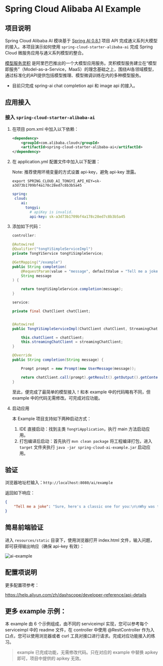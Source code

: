 # Spring Cloud Alibaba AI Example

## 项目说明

Spring Cloud Alibaba AI 模块基于 [Spring AI 0.8.1](https://docs.spring.io/spring-ai/reference/0.8-SNAPSHOT/index.html) 项目 API 完成通义系列大模型的接入。本项目演示如何使用 `spring-cloud-starter-alibaba-ai` 完成 Spring Cloud 微服务应用与通义系列模型的整合。

[模型服务灵积](https://help.aliyun.com/zh/dashscope/) 是阿里巴巴推出的一个大模型应用服务。灵积模型服务建立在“模型即服务”（Model-as-a-Service，MaaS）的理念基础之上，围绕AI各领域模型，通过标准化的API提供包括模型推理、模型微调训练在内的多种模型服务。

- 目前只完成 spring-ai chat completion api 和 image api 的接入。

## 应用接入

### 接入 `spring-cloud-starter-alibaba-ai`

1. 在项目 pom.xml 中加入以下依赖：

   ```xml
   <dependency>
       <groupId>com.alibaba.cloud</groupId>
       <artifactId>spring-cloud-starter-alibaba-ai</artifactId>
   </dependency>
   ```

2. 在 application.yml 配置文件中加入以下配置：

    Note: 推荐使用环境变量的方式设置 api-key，避免 api-key 泄露。

    ```shell
    export SPRING_CLOUD_AI_TONGYI_API_KEY=sk-a3d73b1709bf4a178c28ed7c8b3b5a45
    ```

   ```yaml
   spring:
    cloud:
       ai:
         tongyi:
           # apiKey is invalid.
           api-key: sk-a3d73b1709bf4a178c28ed7c8b3b5a45
   ```
   
3. 添加如下代码：

   ```java
   controller:
   
   @Autowired
   @Qualifier("tongYiSimpleServiceImpl")
   private TongYiService tongYiSimpleService;
   
   @GetMapping("/example")
   public String completion(
       @RequestParam(value = "message", defaultValue = "Tell me a joke")
       String message
   ) {
   
       return tongYiSimpleService.completion(message);
   }
   
   service:
   
   private final ChatClient chatClient;
   
   
   @Autowired
   public TongYiSimpleServiceImpl(ChatClient chatClient, StreamingChatClient streamingChatClient) {
   
       this.chatClient = chatClient;
       this.streamingChatClient = streamingChatClient;
   }
   
   @Override
   public String completion(String message) {
   
       Prompt prompt = new Prompt(new UserMessage(message));
   
       return chatClient.call(prompt).getResult().getOutput().getContent();
   }
   ```

   至此，便完成了最简单的模型接入！和本 example 中的代码略有不同，但 example 中的代码无需修改。可完成对应功能。

4. 启动应用

   本 Example 项目支持如下两种启动方式：

   1. IDE 直接启动：找到主类 `TongYiApplication`，执行 main 方法启动应用。
   2. 打包编译后启动：首先执行 `mvn clean package` 将工程编译打包，进入 `target` 文件夹执行 `java -jar spring-cloud-ai-example.jar` 启动应用。

## 验证

浏览器地址栏输入：`http://localhost:8080/ai/example`

返回如下响应：

```json
{
    "Tell me a joke": "Sure, here's a classic one for you:\n\nWhy was the math book sad?\n\nBecause it had too many problems.\n\nI hope that made you smile! If you're looking for more, just let me know."
}
```

## 简易前端验证

进入 `resources/static` 目录下，使用浏览器打开 index.html 文件，输入问题，即可获得输出响应（确保 api-key 有效）：

![ai-example](./images/sca-ai-example-front.gif)

## 配置项说明

更多配置项参考：

https://help.aliyun.com/zh/dashscope/developer-reference/api-details

## 更多 example 示例：

本 example 由 6 个示例组成，由不同的 serviceimpl 实现，您可以参考每个 serviceimpl 中的 readme 文件，在 controller 中使用 @RestController 作为入口点，您可以使用浏览器或者 curl 工具对接口进行请求。完成对应功能接入的练习。

> example 已完成功能，无需修改代码。只在对应的 example 中替换 apikey 即可，项目中提供的 apikey 无效。
